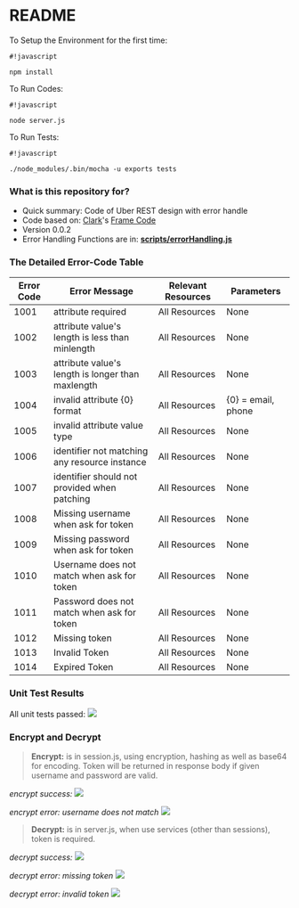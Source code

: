 # README #

To Setup the Environment for the first time:
```
#!javascript

npm install
```
To Run Codes:
```
#!javascript

node server.js
```
To Run Tests:
```
#!javascript

./node_modules/.bin/mocha -u exports tests
```

### What is this repository for? ###

* Quick summary: Code of Uber REST design with error handle 
* Code based on: [Clark](https://github.com/clarkjeria)'s [Frame Code](https://bitbucket.org/appcmusv/transportation-express-api)
* Version
0.0.2
* Error Handling Functions are in: **[scripts/errorHandling.js](https://github.com/WangHong-yang/uberRESTdesign-error-handle/blob/master/scripts/errorHandling.js)**

### The Detailed Error-Code Table

Error Code  | Error Message    | Relevant Resources  | Parameters
----------- | ----------|------------ |-----
1001 | attribute required | All Resources | None
1002 | attribute value's length is less than minlength | All Resources | None
1003 | attribute value's length is longer than maxlength | All Resources | None
1004 | invalid attribute {0} format | All Resources | {0} = email, phone
1005 | invalid attribute value type | All Resources | None
1006 | identifier not matching any resource instance | All Resources | None
1007 | identifier should not provided when patching | All Resources | None
1008 | Missing username when ask for token | All Resources | None
1009 | Missing password when ask for token | All Resources | None
1010 | Username does not match when ask for token | All Resources | None
1011 | Password does not match when ask for token | All Resources | None
1012 | Missing token | All Resources | None
1013 | Invalid Token | All Resources | None
1014 | Expired Token | All Resources | None

### Unit Test Results

All unit tests passed:
![](https://ws3.sinaimg.cn/large/7359a3efgw1f8igvxfzykj21kw107ahn.jpg)

### Encrypt and Decrypt
> **Encrypt:**
is in session.js, using encryption, hashing as well as base64 for encoding. Token will be returned in response body if given username and password are valid.

*encrypt success:*
![](http://ww2.sinaimg.cn/large/7359a3efgw1f8qq5bu6vij21h00n6dk3.jpg)

*encrypt error: username does not match*
![](http://ww3.sinaimg.cn/large/7359a3efgw1f8qq501cr1j21h00oqdjn.jpg)

>**Decrypt:** is in server.js, when use services (other than sessions), token is required.

*decrypt success:*
![](http://ww2.sinaimg.cn/large/7359a3efgw1f8qq4zu6dhj21h00qm0x2.jpg)

*decrypt error: missing token*
![](http://ww1.sinaimg.cn/large/7359a3efgw1f8qq53p0ysj21h20mg77t.jpg)

*decrypt error: invalid token*
![](http://ww3.sinaimg.cn/large/7359a3efgw1f8qq4yp0zhj21gu0k60w0.jpg)